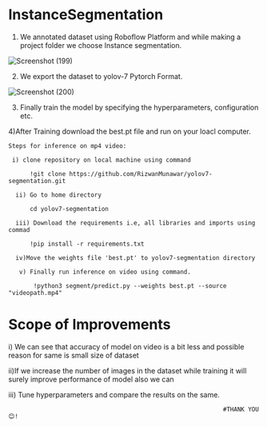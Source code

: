 # InstanceSegmentation

1) We annotated dataset using Roboflow Platform and while making a project folder we choose Instance segmentation.

![Screenshot (199)](https://user-images.githubusercontent.com/79048783/206734515-be32103b-706c-406c-bdb3-8f7fc54356dd.png)

2) We export the dataset to yolov-7 Pytorch Format.

![Screenshot (200)](https://user-images.githubusercontent.com/79048783/206738129-9e35630e-6437-4bdd-abd2-42b2be6dd686.png)


3) Finally train the model by specifying the hyperparameters, configuration etc.


4)After Training download the best.pt file and run on your loacl computer.

    Steps for inference on mp4 video:
  
     i) clone repository on local machine using command
 
          !git clone https://github.com/RizwanMunawar/yolov7-segmentation.git
    
      ii) Go to home directory
   
          cd yolov7-segmentation
        
      iii) Download the requirements i.e, all libraries and imports using commad
   
          !pip install -r requirements.txt
        
      iv)Move the weights file 'best.pt' to yolov7-segmentation directory
   
       v) Finally run inference on video using command.
   
           !python3 segment/predict.py --weights best.pt --source "videopath.mp4"

# Scope of Improvements
i) We can see that accuracy of model on video is a bit less and possible reason for same is small size of dataset 

ii)If we increase the number of images in the dataset while training it will surely improve performance of model also we can

iii) Tune hyperparameters and compare the results on the same.


                                                  
                                                                #THANK YOU😊!


        
 
     
     
   

